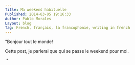 ```yaml
---
Title: Ma weekend habituelle
Published: 2014-03-05 19:16:33
Author: Pablo Morales
Layout: blog
Tag: French, français, la francophonie, writing in french
---
```

"Bonjour tout le monde!

Cette post, je parlerai que qui se passe le weekend pour moi.

&nbsp;"
